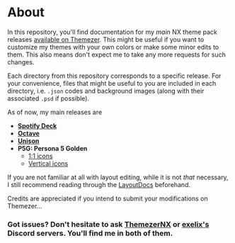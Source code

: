 # About

In this repository, you'll find documentation for my *main* NX theme pack releases [available on Themezer](https://themezer.net/creators/382997176307154945). This might be useful if you want to customize my themes with your own colors or make some minor edits to them. This also means don't expect me to take any more requests for such changes.

Each directory from this repository corresponds to a specific release. For your convenience, files that might be useful to you are included in each directory, i.e. `.json` codes and background images (along with their associated `.psd` if possible).

As of now, my main releases are

- **[Spotify Deck](https://themezer.net/packs/Spotify-Deck-596)**
- **[Octave](https://themezer.net/packs/Octave-538)**
- **[Unison](https://themezer.net/packs/Unison-523)**
- **P5G: Persona 5 Golden**
  - [1:1 icons](https://themezer.net/packs/P5G-Persona-5-Golden-4e9)
  - [Vertical icons](https://themezer.net/packs/P5G-Persona-5-Golden-version-2-4f7)

If you are not familiar at all with layout editing, while it is not *that* necessary, I still recommend reading through the [LayoutDocs](layoutdocs.themezer.net/) beforehand.

Credits are appreciated if you intend to submit your modifications on Themezer...

### Got issues? Don't hesitate to ask [ThemezerNX](https://discord.gg/nnm8wyM) or [exelix's](https://discord.gg/rqU5Tf8) Discord servers. You'll find me in both of them.
